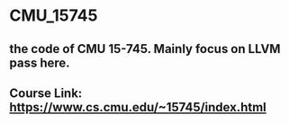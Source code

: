 # CMU_15745
## the code of CMU 15-745. Mainly focus on LLVM pass here.
## Course Link: https://www.cs.cmu.edu/~15745/index.html
